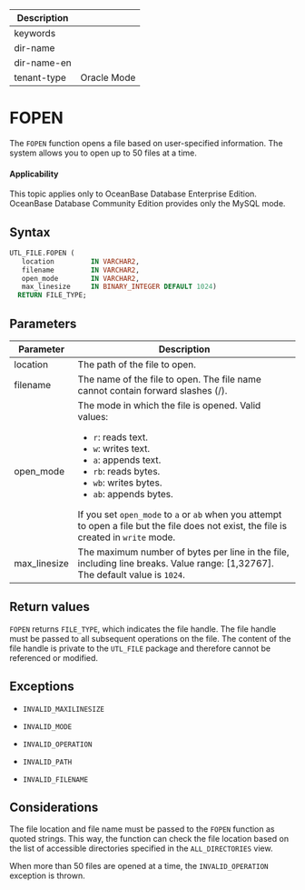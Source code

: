 | Description   |                 |
|---------------|-----------------|
| keywords      |                 |
| dir-name      |                 |
| dir-name-en   |                 |
| tenant-type   | Oracle Mode     |

# FOPEN

The `FOPEN` function opens a file based on user-specified information. The system allows you to open up to 50 files at a time.

  <main id="notice" >
    <h4>Applicability</h4>
    <p>This topic applies only to OceanBase Database Enterprise Edition. OceanBase Database Community Edition provides only the MySQL mode. </p>
  </main>

## Syntax

```sql
UTL_FILE.FOPEN (
   location         IN VARCHAR2,
   filename         IN VARCHAR2,
   open_mode        IN VARCHAR2,
   max_linesize     IN BINARY_INTEGER DEFAULT 1024)
  RETURN FILE_TYPE;
```



## Parameters



| Parameter | Description |
|--------------|-----------------------------------------------------------------------------------------------------------------------------------------------------------------------------------------------------------------------------------------------------------------------------------------------------------------------------------------------------------------------------------------------------------------------------------|
| location | The path of the file to open.  |
| filename | The name of the file to open. The file name cannot contain forward slashes (/).  |
| open_mode | The mode in which the file is opened. Valid values: <ul><li> `r`: reads text.     </li><li> `w`: writes text.     </li><li> `a`: appends text.     </li><li> `rb`: reads bytes.     </li><li>`wb`: writes bytes.     </li><li> `ab`: appends bytes. </li></ul>   If you set `open_mode` to `a` or `ab` when you attempt to open a file but the file does not exist, the file is created in `write` mode.  |
| max_linesize | The maximum number of bytes per line in the file, including line breaks. Value range: [1,32767]. The default value is `1024`.  |



## Return values

`FOPEN` returns `FILE_TYPE`, which indicates the file handle. The file handle must be passed to all subsequent operations on the file. The content of the file handle is private to the `UTL_FILE` package and therefore cannot be referenced or modified.

## Exceptions

* `INVALID_MAXILINESIZE`



* `INVALID_MODE`



* `INVALID_OPERATION`



* `INVALID_PATH`



* `INVALID_FILENAME`






## Considerations

The file location and file name must be passed to the `FOPEN` function as quoted strings. This way, the function can check the file location based on the list of accessible directories specified in the `ALL_DIRECTORIES` view.

When more than 50 files are opened at a time, the `INVALID_OPERATION` exception is thrown.

